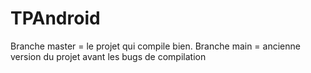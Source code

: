 # TPAndroid

Branche master = le projet qui compile bien.
Branche main = ancienne version du projet avant les bugs de compilation
